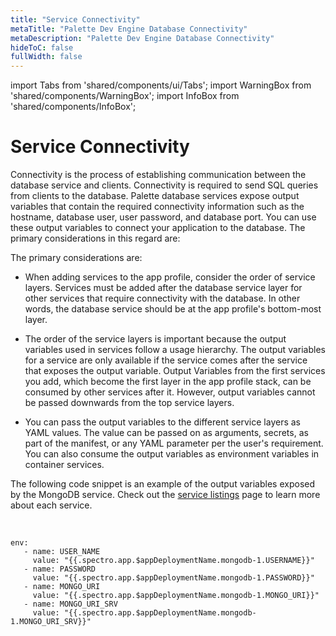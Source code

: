 ```yaml
---
title: "Service Connectivity"
metaTitle: "Palette Dev Engine Database Connectivity"
metaDescription: "Palette Dev Engine Database Connectivity"
hideToC: false
fullWidth: false
---
```


import Tabs from 'shared/components/ui/Tabs';
import WarningBox from 'shared/components/WarningBox';
import InfoBox from 'shared/components/InfoBox';


# Service Connectivity

Connectivity is the process of establishing communication between the database service and clients. Connectivity is required to send SQL queries from clients to the database. Palette database services expose output variables that contain the required connectivity information such as the hostname, database user, user password, and database port. You can use these output variables to connect your application to the database.
The primary considerations in this regard are:

The primary considerations are:

* When adding services to the app profile, consider the order of service layers. Services must be added after the database service layer for other services that require connectivity with the database. In other words, the database service should be at the app profile's bottom-most layer.


* The order of the service layers is important because the output variables used in services follow a usage hierarchy. The output variables for a service are only available if the service comes after the service that exposes the output variable. Output Variables from the first services you add, which become the first layer in the app profile stack, can be consumed by other services after it. However, output variables cannot be passed downwards from the top service layers.


* You can pass the output variables to the different service layers as YAML values. The value can be passed on as arguments, secrets, as part of the manifest, or any YAML parameter per the user's requirement. You can also consume the output variables as environment variables in container services.


The following code snippet is an example of the output variables exposed by the MongoDB service. Check out the [service listings](/devx/app-profile/service-listings) page to learn more about each service.

<br />


```
env:
   - name: USER_NAME
     value: "{{.spectro.app.$appDeploymentName.mongodb-1.USERNAME}}"
   - name: PASSWORD
     value: "{{.spectro.app.$appDeploymentName.mongodb-1.PASSWORD}}"
   - name: MONGO_URI
     value: "{{.spectro.app.$appDeploymentName.mongodb-1.MONGO_URI}}"
   - name: MONGO_URI_SRV
     value: "{{.spectro.app.$appDeploymentName.mongodb-1.MONGO_URI_SRV}}"
```

<br />










  

